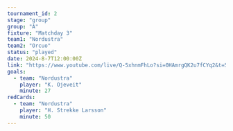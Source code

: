 ```yaml
---
tournament_id: 2
stage: "group"
group: "A"
fixture: "Matchday 3"
team1: "Nordustra"
team2: "Orcuo"
status: "played"
date: 2024-8-7T12:00:00Z
link: "https://www.youtube.com/live/Q-5xhnmFhLo?si=0HAmrgQK2u7fCYq2&t=57"
goals:
  - team: "Nordustra"
    player: "K. Ojeveit"
    minute: 27
redCards:
  - team: "Nordustra"
    player: "H. Strekke Larsson"
    minute: 50
---
```

